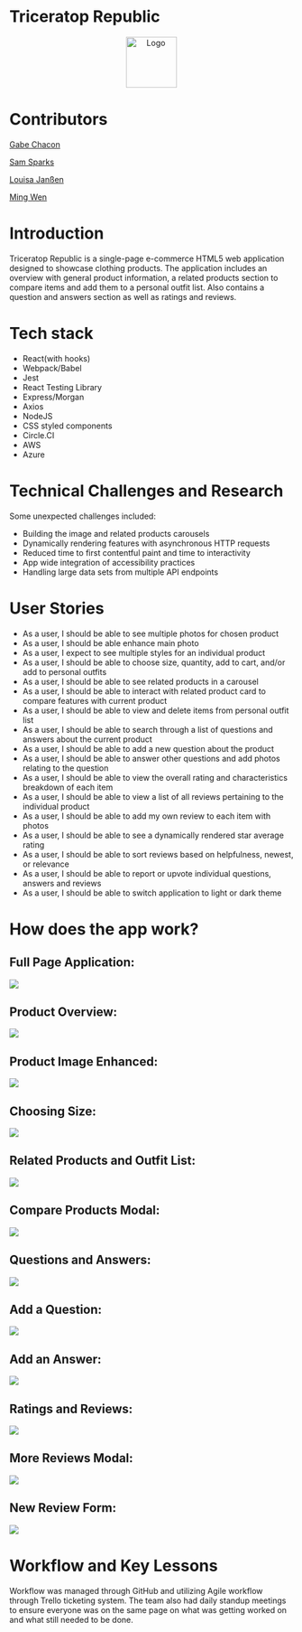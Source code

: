 # Triceratop Republic

<p align="center">
  <a href="https://github.com/Pixel-Triceratops/Triceratops-Republic">
    <img src="./public/images/logoFEC.png" alt="Logo" width="90" height="90">
  </a>
</p>

# Contributors

[Gabe Chacon](https://github.com/gabinochacon8 "Gabe Chacon")

[Sam Sparks](https://github.com/sgsparks "Sam Sparks")

[Louisa Janßen](https://github.com/louisajanssen "Louisa Janßen")

[Ming Wen](https://github.com/mingwencode "Ming Wen")

# Introduction
Triceratop Republic is a single-page e-commerce HTML5 web application designed to showcase clothing products. The application includes an overview with general product information, a related products section to compare items and add them to a personal outfit list. Also contains a question and answers section as well as ratings and reviews.

# Tech stack
<ul>
<li>React(with hooks)</li>
<li>Webpack/Babel</li>
<li>Jest</li>
<li>React Testing Library</li>
<li>Express/Morgan</li>
<li>Axios</li>
<li>NodeJS</li>
<li>CSS styled components</li>
<li>Circle.CI</li>
<li>AWS</li>
<li>Azure</li>
</ul>

# Technical Challenges and Research
Some unexpected challenges included:

<ul>
<li>Building the image and related products carousels</li>
<li>Dynamically rendering features with asynchronous HTTP requests</li>
<li>Reduced time to first contentful paint and time to interactivity</li>
<li>App wide integration of accessibility practices</li>
<li>Handling large data sets from multiple API endpoints</li>
</ul>

# User Stories
<ul>
<li>As a user, I should be able to see multiple photos for chosen product</li>
<li>As a user, I should be able enhance main photo</li>
<li>As a user, I expect to see multiple styles for an individual product</li>
<li>As a user, I should be able to choose size, quantity, add to cart, and/or add to personal outfits</li>
<li>As a user, I should be able to see related products in a carousel</li>
<li>As a user, I should be able to interact with related product card to compare features with current product</li>
<li>As a user, I should be able to view and delete items from personal outfit list</li>
<li>As a user, I should be able to search through a list of questions and answers about the current product</li>
<li>As a user, I should be able to add a new question about the product</li>
<li>As a user, I should be able to answer other questions and add photos relating to the question</li>
<li>As a user, I should be able to view the overall rating and characteristics breakdown of each item</li>
<li>As a user, I should be able to view a list of all reviews pertaining to the individual product</li>
<li>As a user, I should be able to add my own review to each item with photos</li>
<li>As a user, I should be able to see a dynamically rendered star average rating</li>
<li>As a user, I should be able to sort reviews based on helpfulness, newest, or relevance</li>
<li>As a user, I should be able to report or upvote individual questions, answers and reviews</li>
<li>As a user, I should be able to switch application to light or dark theme</li>
</ul>

# How does the app work?
<h2>Full Page Application:</h2>

<img src="./Client/assets/FEC-overiew.png" >

<h2>Product Overview:</h2>

<img src="./Client/assets/Overview.png" >

<h2>Product Image Enhanced:</h2>

<img src="./Client/assets/OvEnhanced.png" >

<h2>Choosing Size:</h2>

<img src="./Client/assets/OvChooseSize.png" >


<h2>Related Products and Outfit List:</h2>

<img src="./Client/assets/RelatedProductspng.png" >

<h2>Compare Products Modal:</h2>

<img src="./Client/assets/RelatedProductComparison.png" >

<h2>Questions and Answers:</h2>

<img src="./Client/assets/QandA.png" >

<h2>Add a Question:</h2>

<img src="./Client/assets/QuestionAdd.png" >

<h2>Add an Answer:</h2>

<img src="./Client/assets/QAddAnswer.png" >

<h2>Ratings and Reviews:</h2>

<img src="./Client/assets/ReviewSection.png" >

<h2>More Reviews Modal:</h2>

<img src="./Client/assets/ReviewsModal.png" >

<h2>New Review Form:</h2>

<img src="./Client/assets/ReviewModal.png" >



# Workflow and Key Lessons
Workflow was managed through GitHub and utilizing Agile workflow through Trello ticketing system.  The team also had daily standup meetings to ensure everyone was on the same page on what was getting worked on and what still needed to be done.
